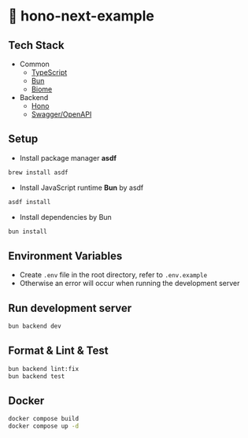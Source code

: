 # :rocket: hono-next-example

## Tech Stack

- Common
  - [TypeScript](https://www.typescriptlang.org/)
  - [Bun](https://bun.sh/)
  - [Biome](https://biomejs.dev/)
- Backend
  - [Hono](https://hono.dev/)
  - [Swagger/OpenAPI](https://swagger.io/)

## Setup

- Install package manager **asdf**

```bash
brew install asdf
```

- Install JavaScript runtime **Bun** by asdf

```bash
asdf install
```

- Install dependencies by Bun

```bash
bun install
```

## Environment Variables

- Create `.env` file in the root directory, refer to `.env.example`
- Otherwise an error will occur when running the development server

## Run development server

```bash
bun backend dev
```

## Format & Lint & Test

```bash
bun backend lint:fix
bun backend test
```

## Docker

```bash
docker compose build
docker compose up -d
```
